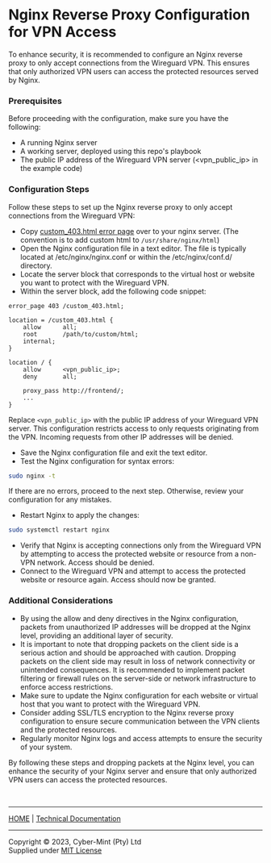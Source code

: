 # Nginx Reverse Proxy Configuration for VPN Access

To enhance security, it is recommended to configure an Nginx reverse proxy to only accept connections
from the Wireguard VPN. This ensures that only authorized VPN users can access the protected resources
served by Nginx.

### Prerequisites

Before proceeding with the configuration, make sure you have the following:

- A running Nginx server
- A working server, deployed using this repo's playbook
- The public IP address of the Wireguard VPN server (<vpn_public_ip> in the example code)

### Configuration Steps

Follow these steps to set up the Nginx reverse proxy to only accept connections from the Wireguard VPN:

- Copy [custom_403.html error page](./custom_403.html) over to your nginx server. (The convention is to add custom html
  to `/usr/share/nginx/html`)
- Open the Nginx configuration file in a text editor. The file is typically located at /etc/nginx/nginx.conf or within
  the /etc/nginx/conf.d/ directory.
- Locate the server block that corresponds to the virtual host or website you want to protect with the Wireguard VPN.
- Within the server block, add the following code snippet:

```nginx
error_page 403 /custom_403.html;

location = /custom_403.html {
    allow      all;
    root       /path/to/custom/html;
    internal;
}

location / {
    allow      <vpn_public_ip>;
    deny       all;
    
    proxy_pass http://frontend/;
    ...
}
```

Replace `<vpn_public_ip>` with the public IP address of your Wireguard VPN server. This configuration restricts access
to
only requests originating from the VPN. Incoming requests from other IP addresses will be denied.

- Save the Nginx configuration file and exit the text editor.
- Test the Nginx configuration for syntax errors:

```bash
sudo nginx -t
```

If there are no errors, proceed to the next step. Otherwise, review your configuration for any mistakes.

- Restart Nginx to apply the changes:

```bash
sudo systemctl restart nginx
```

- Verify that Nginx is accepting connections only from the Wireguard VPN by attempting to access the protected website
  or resource from a non-VPN network. Access should be denied.
- Connect to the Wireguard VPN and attempt to access the protected website or resource again. Access should now be
  granted.

### Additional Considerations

- By using the allow and deny directives in the Nginx configuration, packets from unauthorized IP addresses will be
  dropped at the Nginx level, providing an additional layer of security.
- It is important to note that dropping packets on the client side is a serious action and should be approached with
  caution. Dropping packets on the client side may result in loss of network connectivity or unintended consequences. It
  is recommended to implement packet filtering or firewall rules on the server-side or network infrastructure to enforce
  access restrictions.
- Make sure to update the Nginx configuration for each website or virtual host that you want to protect with the
  Wireguard VPN.
- Consider adding SSL/TLS encryption to the Nginx reverse proxy configuration to ensure secure communication between the
  VPN clients and the protected resources.
- Regularly monitor Nginx logs and access attempts to ensure the security of your system.

By following these steps and dropping packets at the Nginx level, you can enhance the security of your Nginx server and
ensure that only authorized VPN users can access the protected resources.

<br>

---
[HOME](../README.md) | [Technical Documentation](./README.md)

---
Copyright &copy; 2023, Cyber-Mint (Pty) Ltd<br>
Supplied under [MIT License](../LICENSE)
